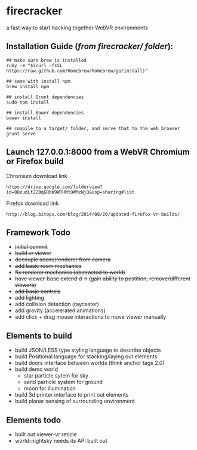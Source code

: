 firecracker
========


a fast way to start hacking together WebVR environments


Installation Guide (_from firecracker/ folder_):
--------
    
    ## make sure brew is installed
    ruby -e "$(curl -fsSL https://raw.github.com/Homebrew/homebrew/go/install)"

    ## same with install npm
    brew install npm

    ## install Grunt dependencies
    sudo npm install

    ## install Bower dependencies
    bower install

    ## compile to a target/ folder, and serve that to the web browser
    grunt serve

Launch 127.0.0.1:8000 from a WebVR Chromium or Firefox build
--------


Chromium download link

    https://drive.google.com/folderview?id=0BzudLt22BqGRbW9WTHMtOWMzNjQ&usp=sharing#list
    
Firefox download link

    http://blog.bitops.com/blog/2014/08/20/updated-firefox-vr-builds/

Framework Todo
--------
+ <s>initial commit</s>
+ <s>build vr viewer</s>
+ <s>decouple scene/renderer from camera</s>
+ <s>add basic room mechanics</s>
+ <s>fix renderer mechanics (abstracted to world)</s>
+ <s>have viewer-base extend d-n (gain ability to postition, remove/different viewers)</s>
+ <s>add basic controls</s>
+ <s>add lighting</s>
+ add collision detection (raycaster)
+ add gravity (accelerated animations)
+ add click + drag mouse interactions to move viewer manually

Elements to build
--------
+ build JSON/LESS type styling language to describe objects
+ build Positional language for stacking/laying out elements
+ build doors interface between worlds (think anchor tags 2.0)
+ build demo world
    - star particle sytem for sky
    - sand particle system for ground
    - moon for illumination
+ build 3d printer interface to print out elements
+ build planar sensing of surrounding environment

Elements todo
--------
+ built out viewer-vr reticle
+ world-nightsky needs its API built out





